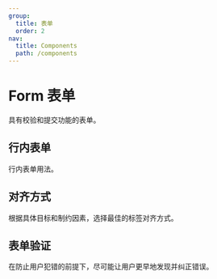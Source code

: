```yaml
---
group:
  title: 表单
  order: 2
nav:
  title: Components
  path: /components
---
```


# Form 表单

具有校验和提交功能的表单。

## 行内表单

行内表单用法。

<code src="./codes/line.tsx"></code>

## 对齐方式

根据具体目标和制约因素，选择最佳的标签对齐方式。

<code src="./codes/position.tsx"></code>

## 表单验证

在防止用户犯错的前提下，尽可能让用户更早地发现并纠正错误。

<code src="./codes/complete.tsx"></code>
